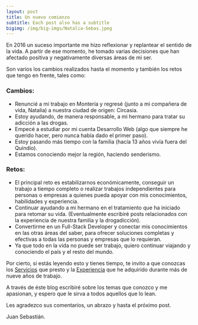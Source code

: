 ```yaml
---
layout: post
title: Un nuevo comienzo
subtitle: Each post also has a subtitle
bigimg: /img/big-imgs/Natalia-Sebas.jpeg
---
```


En 2016 un suceso importante me hizo reflexionar y replantear el sentido de la vida. A partir de ese momento, he tomado varias decisiones que han afectado positiva y negativamente diversas áreas de mi ser.

Son varios los cambios realizados hasta el momento y también los retos que tengo en frente, tales como:

### Cambios:

- Renuncié a mi trabajo en Montería y regresé (junto a mi compañera de vida, Natalia) a nuestra ciudad de origen: Circasia.
- Estoy ayudando, de manera responsable, a mi hermano para tratar su adicción a las drogas.
- Empecé a estudiar por mi cuenta Desarrollo Web (algo que siempre he querido hacer, pero nunca había dado el primer paso).
- Estoy pasando más tiempo con la familia (hacía 13 años vivía fuera del Quindío).
- Estamos conociendo mejor la región, haciendo senderismo.

### Retos:

- El principal reto es estabilizarnos económicamente, conseguir un trabajo a tiempo completo o realizar trabajos independientes para personas o empresas a quienes pueda apoyar con mis conocimientos, habilidades y experiencia.
- Continuar ayudando a mi hermano en el tratamiento que ha iniciado para retomar su vida. (Eventualmente escribiré posts relacionados con la experiencia de nuestra familia y la drogadicción).
- Convertirme en un Full-Stack Developer y conectar mis conocimientos en las otras áreas del saber, para ofrecer soluciones completas y efectivas a todas las personas y empresas que lo requieran.
- Ya que todo en la vida no puede ser trabajo, quiero continuar viajando y conociendo el país y el resto del mundo.

Por cierto, si estás leyendo esto y tienes tiempo, te invito a que conozcas los [Servicios](https://jbeta58.github.io/) que presto y la [Experiencia](https://jbeta58.github.io/experiencia/) que he adquirido durante más de nueve años de trabajo.

A través de éste blog escribiré sobre los temas que conozco y me apasionan, y espero que le sirva a todos aquellos que lo lean.

Les agradezco sus comentarios, un abrazo y hasta el próximo post.

Juan Sebastián.
